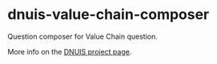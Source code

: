 dnuis-value-chain-composer
==========================

Question composer for Value Chain question.

More info on the [DNUIS project page](http://slicnet.com/mxrogm/mxrogm/apps/nodejump/docs/8/n/).